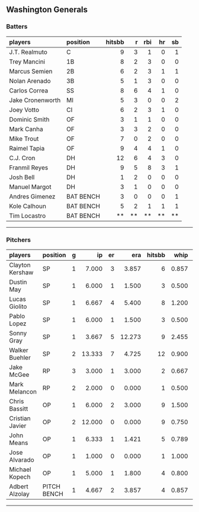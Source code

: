 ## Washington Generals

### Batters

 
|players          |position  | hitsbb|  r| rbi| hr| sb| 
|:----------------|:---------|------:|--:|---:|--:|--:| 
|J.T. Realmuto    |C         |      9|  3|   1|  0|  1| 
|Trey Mancini     |1B        |      8|  2|   3|  0|  0| 
|Marcus Semien    |2B        |      6|  2|   3|  1|  1| 
|Nolan Arenado    |3B        |      5|  1|   3|  0|  0| 
|Carlos Correa    |SS        |      8|  6|   4|  1|  0| 
|Jake Cronenworth |MI        |      5|  3|   0|  0|  2| 
|Joey Votto       |CI        |      6|  2|   3|  1|  0| 
|Dominic Smith    |OF        |      3|  1|   1|  0|  0| 
|Mark Canha       |OF        |      3|  3|   2|  0|  0| 
|Mike Trout       |OF        |      7|  0|   2|  0|  0| 
|Raimel Tapia     |OF        |      9|  4|   4|  1|  0| 
|C.J. Cron        |DH        |     12|  6|   4|  3|  0| 
|Franmil Reyes    |DH        |      9|  5|   8|  3|  1| 
|Josh Bell        |DH        |      1|  2|   0|  0|  0| 
|Manuel Margot    |DH        |      3|  1|   0|  0|  0| 
|Andres Gimenez   |BAT BENCH |      3|  0|   0|  0|  1| 
|Kole Calhoun     |BAT BENCH |      5|  2|   1|  1|  1| 
|Tim Locastro     |BAT BENCH |     **| **|  **| **| **| 

* * *

### Pitchers

 
|players         |position    |  g|     ip| er|    era| hitsbb|  whip| so|  w| sv| 
|:---------------|:-----------|--:|------:|--:|------:|------:|-----:|--:|--:|--:| 
|Clayton Kershaw |SP          |  1|  7.000|  3|  3.857|      6| 0.857|  7|  0|  0| 
|Dustin May      |SP          |  1|  6.000|  1|  1.500|      3| 0.500| 10|  0|  0| 
|Lucas Giolito   |SP          |  1|  6.667|  4|  5.400|      8| 1.200|  7|  0|  0| 
|Pablo Lopez     |SP          |  1|  6.000|  1|  1.500|      3| 0.500|  7|  0|  0| 
|Sonny Gray      |SP          |  1|  3.667|  5| 12.273|      9| 2.455|  6|  0|  0| 
|Walker Buehler  |SP          |  2| 13.333|  7|  4.725|     12| 0.900| 19|  0|  0| 
|Jake McGee      |RP          |  3|  3.000|  1|  3.000|      2| 0.667|  6|  0|  1| 
|Mark Melancon   |RP          |  2|  2.000|  0|  0.000|      1| 0.500|  4|  0|  2| 
|Chris Bassitt   |OP          |  1|  6.000|  2|  3.000|      9| 1.500|  8|  1|  0| 
|Cristian Javier |OP          |  2| 12.000|  0|  0.000|      9| 0.750| 15|  2|  0| 
|John Means      |OP          |  1|  6.333|  1|  1.421|      5| 0.789|  6|  1|  0| 
|Jose Alvarado   |OP          |  1|  1.000|  0|  0.000|      1| 1.000|  2|  0|  0| 
|Michael Kopech  |OP          |  1|  5.000|  1|  1.800|      4| 0.800| 10|  1|  0| 
|Adbert Alzolay  |PITCH BENCH |  1|  4.667|  2|  3.857|      4| 0.857|  7|  0|  0| 


* * *


